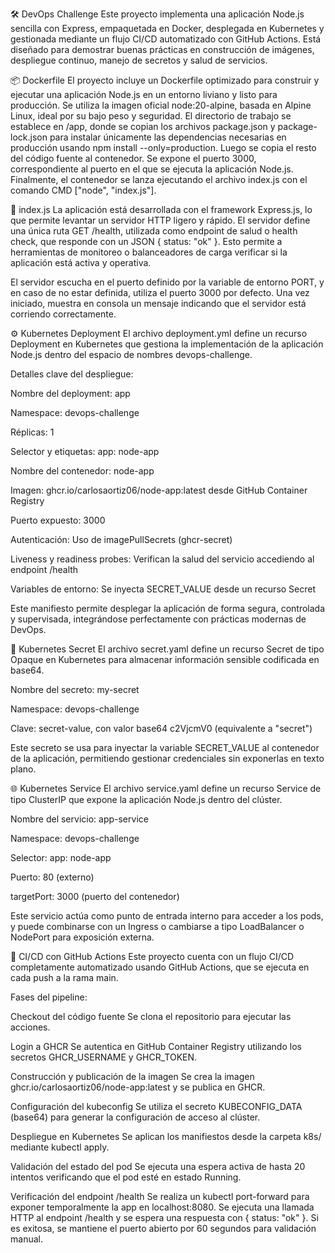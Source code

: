 🛠️ DevOps Challenge
Este proyecto implementa una aplicación Node.js sencilla con Express, empaquetada en Docker, desplegada en Kubernetes y gestionada mediante un flujo CI/CD automatizado con GitHub Actions. Está diseñado para demostrar buenas prácticas en construcción de imágenes, despliegue continuo, manejo de secretos y salud de servicios.

📦 Dockerfile
El proyecto incluye un Dockerfile optimizado para construir y ejecutar una aplicación Node.js en un entorno liviano y listo para producción. Se utiliza la imagen oficial node:20-alpine, basada en Alpine Linux, ideal por su bajo peso y seguridad. El directorio de trabajo se establece en /app, donde se copian los archivos package.json y package-lock.json para instalar únicamente las dependencias necesarias en producción usando npm install --only=production. Luego se copia el resto del código fuente al contenedor. Se expone el puerto 3000, correspondiente al puerto en el que se ejecuta la aplicación Node.js. Finalmente, el contenedor se lanza ejecutando el archivo index.js con el comando CMD ["node", "index.js"].

📄 index.js
La aplicación está desarrollada con el framework Express.js, lo que permite levantar un servidor HTTP ligero y rápido. El servidor define una única ruta GET /health, utilizada como endpoint de salud o health check, que responde con un JSON { status: "ok" }. Esto permite a herramientas de monitoreo o balanceadores de carga verificar si la aplicación está activa y operativa.

El servidor escucha en el puerto definido por la variable de entorno PORT, y en caso de no estar definida, utiliza el puerto 3000 por defecto. Una vez iniciado, muestra en consola un mensaje indicando que el servidor está corriendo correctamente.

⚙️ Kubernetes Deployment
El archivo deployment.yml define un recurso Deployment en Kubernetes que gestiona la implementación de la aplicación Node.js dentro del espacio de nombres devops-challenge.

Detalles clave del despliegue:

Nombre del deployment: app

Namespace: devops-challenge

Réplicas: 1

Selector y etiquetas: app: node-app

Nombre del contenedor: node-app

Imagen: ghcr.io/carlosaortiz06/node-app:latest desde GitHub Container Registry

Puerto expuesto: 3000

Autenticación: Uso de imagePullSecrets (ghcr-secret)

Liveness y readiness probes: Verifican la salud del servicio accediendo al endpoint /health

Variables de entorno: Se inyecta SECRET_VALUE desde un recurso Secret

Este manifiesto permite desplegar la aplicación de forma segura, controlada y supervisada, integrándose perfectamente con prácticas modernas de DevOps.

🔐 Kubernetes Secret
El archivo secret.yaml define un recurso Secret de tipo Opaque en Kubernetes para almacenar información sensible codificada en base64.

Nombre del secreto: my-secret

Namespace: devops-challenge

Clave: secret-value, con valor base64 c2VjcmV0 (equivalente a "secret")

Este secreto se usa para inyectar la variable SECRET_VALUE al contenedor de la aplicación, permitiendo gestionar credenciales sin exponerlas en texto plano.

🌐 Kubernetes Service
El archivo service.yaml define un recurso Service de tipo ClusterIP que expone la aplicación Node.js dentro del clúster.

Nombre del servicio: app-service

Namespace: devops-challenge

Selector: app: node-app

Puerto: 80 (externo)

targetPort: 3000 (puerto del contenedor)

Este servicio actúa como punto de entrada interno para acceder a los pods, y puede combinarse con un Ingress o cambiarse a tipo LoadBalancer o NodePort para exposición externa.

🚀 CI/CD con GitHub Actions
Este proyecto cuenta con un flujo CI/CD completamente automatizado usando GitHub Actions, que se ejecuta en cada push a la rama main.

Fases del pipeline:

Checkout del código fuente
Se clona el repositorio para ejecutar las acciones.

Login a GHCR
Se autentica en GitHub Container Registry utilizando los secretos GHCR_USERNAME y GHCR_TOKEN.

Construcción y publicación de la imagen
Se crea la imagen ghcr.io/carlosaortiz06/node-app:latest y se publica en GHCR.

Configuración del kubeconfig
Se utiliza el secreto KUBECONFIG_DATA (base64) para generar la configuración de acceso al clúster.

Despliegue en Kubernetes
Se aplican los manifiestos desde la carpeta k8s/ mediante kubectl apply.

Validación del estado del pod
Se ejecuta una espera activa de hasta 20 intentos verificando que el pod esté en estado Running.

Verificación del endpoint /health
Se realiza un kubectl port-forward para exponer temporalmente la app en localhost:8080. Se ejecuta una llamada HTTP al endpoint /health y se espera una respuesta con { status: "ok" }. Si es exitosa, se mantiene el puerto abierto por 60 segundos para validación manual.


